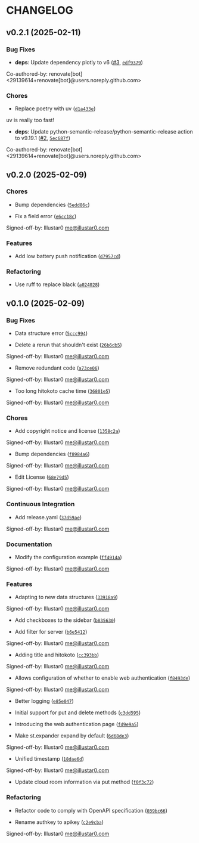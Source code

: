# CHANGELOG


## v0.2.1 (2025-02-11)

### Bug Fixes

- **deps**: Update dependency plotly to v6 ([#3](https://github.com/Illustar0/oneMonitor/pull/3),
  [`edf9379`](https://github.com/Illustar0/oneMonitor/commit/edf93792461c7396f241d777b26b5483e9b5ad1f))

Co-authored-by: renovate[bot] <29139614+renovate[bot]@users.noreply.github.com>

### Chores

- Replace poetry with uv
  ([`d1a433e`](https://github.com/Illustar0/oneMonitor/commit/d1a433ee89628697e7f2a99dbfaa13070300c9f0))

uv is really too fast!

- **deps**: Update python-semantic-release/python-semantic-release action to v9.19.1
  ([#2](https://github.com/Illustar0/oneMonitor/pull/2),
  [`5ec687f`](https://github.com/Illustar0/oneMonitor/commit/5ec687f3cc4c17dd96131b55ddae88b2d896a77d))

Co-authored-by: renovate[bot] <29139614+renovate[bot]@users.noreply.github.com>


## v0.2.0 (2025-02-09)

### Chores

- Bump dependencies
  ([`5edd86c`](https://github.com/Illustar0/oneMonitor/commit/5edd86c6f4e82078fb9d2a7ef1c271f728831021))

- Fix a field error
  ([`e6cc18c`](https://github.com/Illustar0/oneMonitor/commit/e6cc18cb00a313ed318cab2b6e269605c076b5ea))

Signed-off-by: Illustar0 <me@illustar0.com>

### Features

- Add low battery push notification
  ([`d7957cd`](https://github.com/Illustar0/oneMonitor/commit/d7957cd5d332d616eb27cc3fb15f054f80370f60))

### Refactoring

- Use ruff to replace black
  ([`a024028`](https://github.com/Illustar0/oneMonitor/commit/a0240281c89afcdfa4db6511d87d3ac027bd2119))


## v0.1.0 (2025-02-09)

### Bug Fixes

- Data structure error
  ([`5ccc994`](https://github.com/Illustar0/oneMonitor/commit/5ccc9942e198b7b1a57e98a5bded1cdaca2ebea2))

- Delete a rerun that shouldn't exist
  ([`26b6db5`](https://github.com/Illustar0/oneMonitor/commit/26b6db5052dcca96690720f9f3b196239687c433))

Signed-off-by: Illustar0 <me@illustar0.com>

- Remove redundant code
  ([`a73ce06`](https://github.com/Illustar0/oneMonitor/commit/a73ce06657708bb3de65ae602cd51c644c5fa3c5))

Signed-off-by: Illustar0 <me@illustar0.com>

- Too long hitokoto cache time
  ([`36801e5`](https://github.com/Illustar0/oneMonitor/commit/36801e584c429c023e695bd386f2d3c5dd540c6d))

Signed-off-by: Illustar0 <me@illustar0.com>

### Chores

- Add copyright notice and license
  ([`1358c2a`](https://github.com/Illustar0/oneMonitor/commit/1358c2a3063f1eda5950398f154411f5ffa1d615))

Signed-off-by: Illustar0 <me@illustar0.com>

- Bump dependencies
  ([`f8984a6`](https://github.com/Illustar0/oneMonitor/commit/f8984a67dc5ea648e10e23aab5b8f006a8705a45))

Signed-off-by: Illustar0 <me@illustar0.com>

- Edit License
  ([`68e79d5`](https://github.com/Illustar0/oneMonitor/commit/68e79d5fe99736ced308bc00586d0ad73ec0d493))

Signed-off-by: Illustar0 <me@illustar0.com>

### Continuous Integration

- Add release.yaml
  ([`37d59ae`](https://github.com/Illustar0/oneMonitor/commit/37d59ae0d27a471524011411efc19641d3e8dd20))

Signed-off-by: Illustar0 <me@illustar0.com>

### Documentation

- Modify the configuration example
  ([`ff4914a`](https://github.com/Illustar0/oneMonitor/commit/ff4914a350e26a53085f5fcc2575a7be89b49218))

Signed-off-by: Illustar0 <me@illustar0.com>

### Features

- Adapting to new data structures
  ([`33918a9`](https://github.com/Illustar0/oneMonitor/commit/33918a971e9284265a8a836a770f886f6164d056))

Signed-off-by: Illustar0 <me@illustar0.com>

- Add checkboxes to the sidebar
  ([`b835630`](https://github.com/Illustar0/oneMonitor/commit/b8356302d481d56d051b784c82c59c8893bb93e7))

- Add filter for server
  ([`b6e5412`](https://github.com/Illustar0/oneMonitor/commit/b6e54120449f3ab4375693976c0d5bb305752a5f))

Signed-off-by: Illustar0 <me@illustar0.com>

- Adding title and hitokoto
  ([`cc393bb`](https://github.com/Illustar0/oneMonitor/commit/cc393bb2ae097b66627c3154c0210e41fac3f65d))

Signed-off-by: Illustar0 <me@illustar0.com>

- Allows configuration of whether to enable web authentication
  ([`f8493de`](https://github.com/Illustar0/oneMonitor/commit/f8493de9781f544a7512975c312f3f89a20182b4))

Signed-off-by: Illustar0 <me@illustar0.com>

- Better logging
  ([`e85e047`](https://github.com/Illustar0/oneMonitor/commit/e85e04731c508e191c0ae04c02e3b53214768230))

- Initial support for put and delete methods
  ([`c3dd595`](https://github.com/Illustar0/oneMonitor/commit/c3dd595be642131d122166e247b9a50e1209c981))

- Introducing the web authentication page
  ([`fd9e9a5`](https://github.com/Illustar0/oneMonitor/commit/fd9e9a56d0a65cf40576655cc896945d7b3aa35a))

- Make st.expander expand by default
  ([`6d68de3`](https://github.com/Illustar0/oneMonitor/commit/6d68de3aeda1ec144a6d5ef0b22961afaa129542))

Signed-off-by: Illustar0 <me@illustar0.com>

- Unified timestamp
  ([`18dae6d`](https://github.com/Illustar0/oneMonitor/commit/18dae6d509e50e644b6de3ae12bcd8abf910556f))

Signed-off-by: Illustar0 <me@illustar0.com>

- Update cloud room information via put method
  ([`f0f3c72`](https://github.com/Illustar0/oneMonitor/commit/f0f3c722b951c56bb4b6fa37be4b557d677522b5))

### Refactoring

- Refactor code to comply with OpenAPI specification
  ([`039bc66`](https://github.com/Illustar0/oneMonitor/commit/039bc665c510bff8557d4b7b76b1aa1e4f8f80bc))

- Rename authkey to apikey
  ([`c2e9cba`](https://github.com/Illustar0/oneMonitor/commit/c2e9cba1d3266e10b861397fe8474148f94d4c64))

Signed-off-by: Illustar0 <me@illustar0.com>
